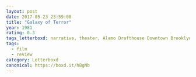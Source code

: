 ```yaml
---
layout: post 
date: 2017-05-23 23:59:00
title: "Galaxy of Terror"
year: 1981
rating: 0.3
tags_letterboxd: narrative, theater, Alamo Drafthouse Downtown Brooklyn, NYC
tags:
  - film
  - review
category: Letterboxd
canonical: https://boxd.it/hBgNb
---
```

